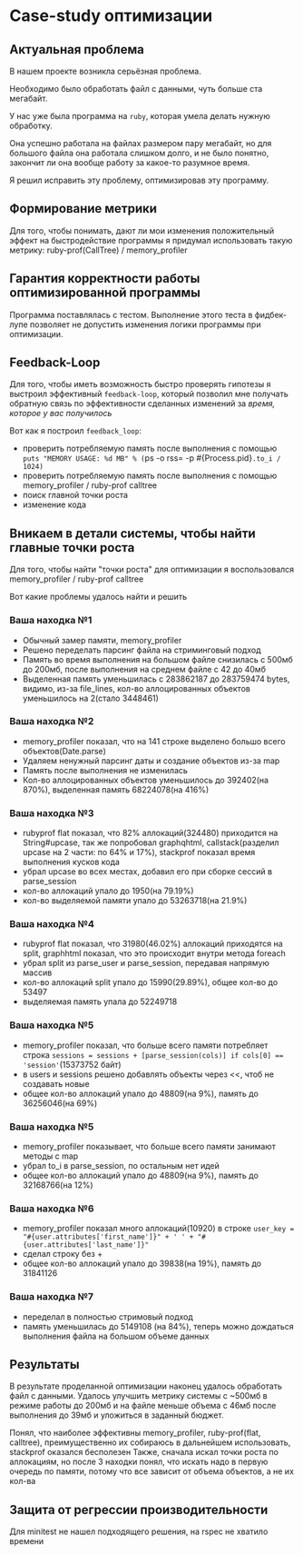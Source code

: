 # Case-study оптимизации

## Актуальная проблема
В нашем проекте возникла серьёзная проблема.

Необходимо было обработать файл с данными, чуть больше ста мегабайт.

У нас уже была программа на `ruby`, которая умела делать нужную обработку.

Она успешно работала на файлах размером пару мегабайт, но для большого файла она работала слишком долго, и не было понятно, закончит ли она вообще работу за какое-то разумное время.

Я решил исправить эту проблему, оптимизировав эту программу.

## Формирование метрики
Для того, чтобы понимать, дают ли мои изменения положительный эффект на быстродействие программы я придумал использовать такую метрику: ruby-prof(CallTree) / memory_profiler

## Гарантия корректности работы оптимизированной программы
Программа поставлялась с тестом. Выполнение этого теста в фидбек-лупе позволяет не допустить изменения логики программы при оптимизации.

## Feedback-Loop
Для того, чтобы иметь возможность быстро проверять гипотезы я выстроил эффективный `feedback-loop`, который позволил мне получать обратную связь по эффективности сделанных изменений за *время, которое у вас получилось*

Вот как я построил `feedback_loop`: 
- проверить потребляемую память после выполнения с помощью `puts "MEMORY USAGE: %d MB" % (`ps -o rss= -p #{Process.pid}`.to_i / 1024)`
- проверить потребляемую память после выполнения с помощью memory_profiler / ruby-prof calltree
- поиск главной точки роста
- изменение кода

## Вникаем в детали системы, чтобы найти главные точки роста
Для того, чтобы найти "точки роста" для оптимизации я воспользовался memory_profiler / ruby-prof calltree

Вот какие проблемы удалось найти и решить

### Ваша находка №1
- Обычный замер памяти, memory_profiler
- Решено переделать парсинг файла на стриминговый подход
- Память во время выполнения на большом файле снизилась c 500мб до 200мб, после выполнения на среднем файле с 42 до 40мб
- Выделенная память уменьшилась с 283862187 до 283759474 bytes, видимо, из-за file_lines, кол-во аллоцированных объектов уменьшилось на 2(стало 3448461)

### Ваша находка №2
- memory_profiler показал, что на 141 строке выделено большо всего объектов(Date.parse)
- Удаляем ненужный парсинг даты и создание объектов из-за map
- Память после выполнения не изменилась
- Кол-во аллоцированных объектов уменьшилось до 392402(на 870%), выделенная память 68224078(на 416%)

### Ваша находка №3
- rubyprof flat показал, что 82% аллокаций(324480) приходится на String#upcase, так же попробовал graphqhtml, callstack(разделил upcase на 2 части: по 64% и 17%), stackprof показал время выполнения кусков кода
- убрал upcase во всех местах, добавил его при сборке сессий в parse_session
- кол-во аллокаций упало до 1950(на 79.19%)
- кол-во выделяемой памяти упало до 53263718(на 21.9%)

### Ваша находка №4
- rubyprof flat показал, что 31980(46.02%) аллокаций приходятся на split, graphhtml показал, что это происходит внутри метода foreach
- убрал split из parse_user и parse_session, передавая напрямую массив
- кол-во аллокаций split упало до 15990(29.89%), общее кол-во до 53497
- выделяемая память упала до 52249718

### Ваша находка №5
- memory_profiler показал, что больше всего памяти потребляет строка `sessions = sessions + [parse_session(cols)] if cols[0] == 'session'`(15373752 байт) 
- в users и sessions решено добавлять объекты через <<, чтоб не создавать новые
- общее кол-во аллокаций упало до 48809(на 9%), память до 36256046(на 69%)

### Ваша находка №5
- memory_profiler показывает, что больше всего памяти занимают методы с map
- убрал to_i в parse_session, по остальным нет идей
- общее кол-во аллокаций упало до 48809(на 9%), память до 32168766(на 12%)

### Ваша находка №6
- memory_profiler показал много аллокаций(10920) в строке `user_key = "#{user.attributes['first_name']}" + ' ' + "#{user.attributes['last_name']}"`
- сделал строку без +
- общее кол-во аллокаций упало до 39838(на 19%), память до 31841126

### Ваша находка №7
- переделал в полностью стримовый подход
- память уменьшилась до 5149108 (на 84%), теперь можно дождаться выполнения файла на большом объеме данных

## Результаты
В результате проделанной оптимизации наконец удалось обработать файл с данными.
Удалось улучшить метрику системы с ~500мб в режиме работы до 200мб и на файле меньше объема с 46мб после выполнения до 39мб и уложиться в заданный бюджет.

Понял, что наиболее эффективны memory_profiler, ruby-prof(flat, calltree), преимущественно их собираюсь в дальнейшем использовать, stackprof оказался бесполезен
Также, сначала искал точки роста по аллокациям, но после 3 находки понял, что искать надо в первую очередь по памяти, потому что все зависит от объема объектов, а не их кол-ва

## Защита от регрессии производительности
Для minitest не нашел подходящего решения, на rspec не хватило времени